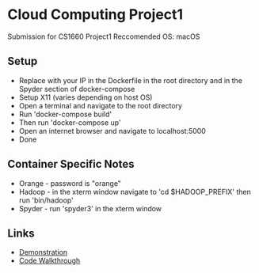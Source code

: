 # Cloud Computing Project1
Submission for CS1660 Project1
Reccomended OS: macOS

## Setup
  - Replace <IPADDRESS> with your IP in the Dockerfile in the root directory and in the Spyder section of docker-compose
  - Setup X11 (varies depending on host OS)
  - Open a terminal and navigate to the root directory
  - Run 'docker-compose build'
  - Then run 'docker-compose up'
  - Open an internet browser and navigate to localhost:5000
  - Done
## Container Specific Notes
  - Orange - password is "orange"
  - Hadoop - in the xterm window navigate to 'cd $HADOOP_PREFIX' then run 'bin/hadoop'
  - Spyder - run 'spyder3' in the xterm window

## Links
  - [Demonstration](https://youtu.be/GwQNxtpPAAE)
  - [Code Walkthrough](https://youtu.be/tNRs-vY_Kvs)

